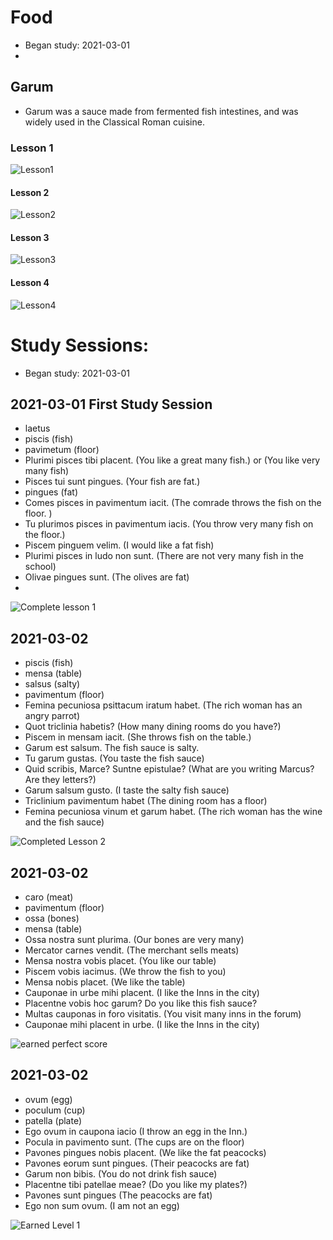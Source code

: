 # Food
* Began study: 2021-03-01
* 
## Garum
* Garum was a sauce made from fermented fish intestines, and was widely used in the Classical Roman cuisine. 


### Lesson 1 
![Lesson1](https://github.com/EO4wellness/T-I-L/blob/main/polyglot/latin/Castle-2/Images/flash-cards/Food-Vocab-1.png)

#### Lesson 2 
![Lesson2](https://github.com/EO4wellness/T-I-L/blob/main/polyglot/latin/Castle-2/Images/flash-cards/Food-Vocab-2.png)

#### Lesson 3 
![Lesson3](https://github.com/EO4wellness/T-I-L/blob/main/polyglot/latin/Castle-2/Images/flash-cards/Food-Vocab-3.png)

#### Lesson 4 
![Lesson4](https://github.com/EO4wellness/T-I-L/blob/main/polyglot/latin/Castle-2/Images/flash-cards/Food-Vocab-4.png)

# Study Sessions:
* Began study: 2021-03-01

## 2021-03-01 First Study Session 
* laetus
* piscis (fish) 
* pavimetum (floor) 
* Plurimi pisces tibi placent. (You like a great many fish.) or (You like very many fish)
* Pisces tui sunt pingues. (Your fish are fat.)
* pingues (fat)
* Comes pisces in pavimentum iacit. (The comrade throws the fish on the floor. )
* Tu plurimos pisces in pavimentum iacis. (You throw very many fish on the floor.)
* Piscem pinguem velim. (I would like a fat fish)
* Plurimi pisces in ludo non sunt. (There are not very many fish in the school)
* Olivae pingues sunt. (The olives are fat)
* 
![Complete lesson 1](https://github.com/EO4wellness/T-I-L/blob/main/polyglot/latin/Castle-2/Images/2021-03-01_Food-Lesson1.png)


## 2021-03-02 
* piscis (fish)
* mensa (table)
* salsus (salty)
* pavimentum (floor)
* Femina pecuniosa psittacum iratum habet. (The rich woman has an angry parrot)
* Quot triclinia habetis? (How many dining rooms do you have?)
* Piscem in mensam iacit.  (She throws fish on the table.) 
* Garum est salsum. The fish sauce is salty.
* Tu garum gustas. (You taste the fish sauce)
* Quid scribis, Marce? Suntne epistulae? (What are you writing Marcus? Are they letters?)
* Garum salsum gusto. (I taste the salty fish sauce)
* Triclinium pavimentum habet (The dining room has a floor)
* Femina pecuniosa vinum et garum habet. (The rich woman has the wine and the fish sauce)

![Completed Lesson 2](https://github.com/EO4wellness/T-I-L/blob/main/polyglot/latin/Images/2021-03-02_Food-Lesson2.jpg)

## 2021-03-02 
* caro (meat)
* pavimentum (floor)
* ossa (bones)
* mensa (table)
* Ossa nostra sunt plurima. (Our bones are very many)
* Mercator carnes vendit. (The merchant sells meats)
* Mensa nostra vobis placet. (You like our table)
* Piscem vobis iacimus. (We throw the fish to you)
* Mensa nobis placet. (We like the table)
* Cauponae in urbe mihi placent. (I like the Inns in the city)
* Placentne vobis hoc garum?  Do you like this fish sauce? 
* Multas cauponas in foro visitatis. (You visit many inns in the forum)
* Cauponae mihi placent in urbe. (I like the Inns in the city)

![earned perfect score](https://github.com/EO4wellness/T-I-L/blob/main/polyglot/latin/Images/2021-03-02_Food-Lesson2.jpg) 


## 2021-03-02 
* ovum (egg)
* poculum (cup)
* patella (plate)
* Ego ovum in caupona iacio (I throw an egg in the Inn.)
* Pocula in pavimento sunt. (The cups are on the floor)
* Pavones pingues nobis placent. (We like the fat peacocks)
* Pavones eorum sunt pingues. (Their peacocks are fat)
* Garum non bibis. (You do not drink fish sauce)
* Placentne tibi patellae meae? (Do you like my plates?)
* Pavones sunt pingues (The peacocks are fat)
* Ego non sum ovum. (I am not an egg)

![Earned Level 1](https://github.com/EO4wellness/T-I-L/blob/main/polyglot/latin/Castle-2/Images/2021-03-02-earned-level1-FOOD.png)
